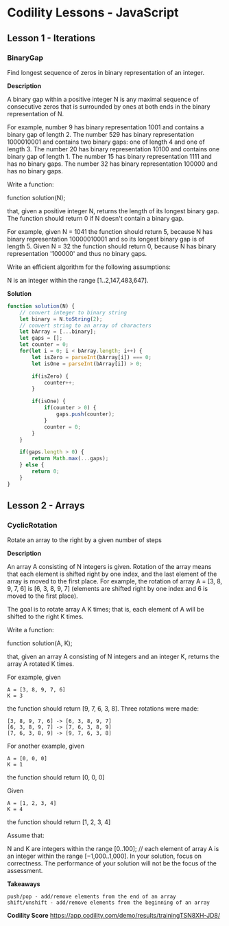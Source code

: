 # Codility Lessons - JavaScript

## Lesson 1 - Iterations

### BinaryGap
Find longest sequence of zeros in binary representation of an integer.

**Description**

A binary gap within a positive integer N is any maximal sequence of consecutive zeros
that is surrounded by ones at both ends in the binary representation of N.

For example, number 9 has binary representation 1001 and contains a binary gap of length 2.
The number 529 has binary representation 1000010001 and contains two binary gaps:
one of length 4 and one of length 3. 
The number 20 has binary representation 10100 and contains one binary gap of length 1. 
The number 15 has binary representation 1111 and has no binary gaps.
The number 32 has binary representation 100000 and has no binary gaps.

Write a function:

function solution(N);

that, given a positive integer N, returns the length of its longest binary gap.
The function should return 0 if N doesn't contain a binary gap.

For example, given N = 1041 the function should return 5,
because N has binary representation 10000010001 and so its longest binary gap is of length 5.
Given N = 32 the function should return 0, because N has binary representation '100000' and thus no binary gaps.

Write an efficient algorithm for the following assumptions:

N is an integer within the range [1..2,147,483,647].


**Solution**

```javascript
function solution(N) {
    // convert integer to binary string
    let binary = N.toString(2);
    // convert string to an array of characters
    let bArray = [...binary];
    let gaps = [];
    let counter = 0;
    for(let i = 0; i < bArray.length; i++) {
        let isZero = parseInt(bArray[i]) === 0;
        let isOne = parseInt(bArray[i]) > 0;

        if(isZero) {
            counter++;
        }

        if(isOne) {
            if(counter > 0) {
                gaps.push(counter);
            }
            counter = 0;
        }
    }

    if(gaps.length > 0) {
        return Math.max(...gaps);
    } else {
        return 0;
    }
}
```

## Lesson 2 - Arrays

### CyclicRotation
Rotate an array to the right by a given number of steps

**Description**

An array A consisting of N integers is given. Rotation of the array means that each element 
is shifted right by one index, and the last element of the array is moved to the first place. 
For example, the rotation of array A = [3, 8, 9, 7, 6] is [6, 3, 8, 9, 7] 
(elements are shifted right by one index and 6 is moved to the first place).

The goal is to rotate array A K times; that is, each element of A will be shifted to the right K times.

Write a function:

function solution(A, K);

that, given an array A consisting of N integers and an integer K, returns the array A rotated K times.

For example, given

    A = [3, 8, 9, 7, 6]
    K = 3
the function should return [9, 7, 6, 3, 8]. Three rotations were made:

    [3, 8, 9, 7, 6] -> [6, 3, 8, 9, 7]
    [6, 3, 8, 9, 7] -> [7, 6, 3, 8, 9]
    [7, 6, 3, 8, 9] -> [9, 7, 6, 3, 8]
For another example, given

    A = [0, 0, 0]
    K = 1
the function should return [0, 0, 0]

Given

    A = [1, 2, 3, 4]
    K = 4
the function should return [1, 2, 3, 4]

Assume that:

N and K are integers within the range [0..100];
// each element of array A is an integer within the range [−1,000..1,000].
In your solution, focus on correctness. The performance of your solution will not be the focus of the assessment.

**Takeaways**

    push/pop - add/remove elements from the end of an array
    shift/unshift - add/remove elements from the beginning of an array
 


**Codility Score** 
https://app.codility.com/demo/results/trainingTSN8XH-JD8/
